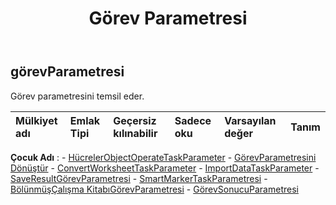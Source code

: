 ﻿---
title: Görev Parametresi
second_title: Aspose.Cells Cloud Documen
type: docs
url: /tr/specification/model/taskparameter/
description: "Aspose.Cells Bulut modeli spesifikasyonu: TaskParameter. Açma, oluşturma, düzenleme, bölme, birleştirme, karşılaştırma ve dönüştürme gibi özelliklerle Excel ve diğer elektronik tablo belgelerini zahmetsizce yönetin"
kwords: Excel, Office, Elektronik Tablo, Cloud REST API, TaskParameter
weight: 50
---
## **görevParametresi**

 Görev parametresini temsil eder.

| Mülkiyet adı| Emlak Tipi| Geçersiz kılınabilir| Sadece oku| Varsayılan değer| Tanım|
|:- |:- |:- |:- |:- |:- |

**Çocuk Adı** : 
	-  [HücrelerObjectOperateTaskParameter](cellsobjectoperatetaskparameter) 
	-  [GörevParametresini Dönüştür](converttaskparameter) 
	-  [ConvertWorksheetTaskParameter](convertworksheettaskparameter) 
	-  [ImportDataTaskParameter](importdatataskparameter) 
	-  [SaveResultGörevParametresi](saveresulttaskparameter) 
	-  [SmartMarkerTaskParametresi](smartmarkertaskparameter) 
	-  [BölünmüşÇalışma KitabıGörevParametresi](splitworkbooktaskparameter) 
	-  [GörevSonucuParametresi](taskresultparameter) 
